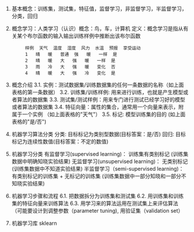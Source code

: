 1. 基本概念：训练集，测试集，特征值，监督学习，非监督学习，半监督学习，分类，回归


2. 概念学习：人类学习（认识）概念：鸟，车，计算机
    定义：概念学习是指从有关某个布尔函数的输入输出训练样例中推断出该布尔函数


            样例	天气	温度	湿度	风力	水温	预报	享受运动
            1	晴	暖	普通	强	暖	一样	是
            2	晴	暖	大	强	暖	一样	是
            3	雨	冷	大	强	暖	变化	否
            4	晴	暖	大	强	冷	变化	是


3. 概念介绍
    3.1. 实例：测试数据集/训练数据集的任何一条数据的名称（如上面表格的第一条数据）
    3.2. 训练集/训练样例: 用来进行训练，也就是产生模型或者算法的数据集
    3.3. 测试集/测试样例：用来专门进行测试已经学习好的模型或者算法的数据集
    3.4. 特征向量：属性的集合，通常用一个向量来表示，附属于一个实例 （如上面表格的"天气"）
    3.5. 标记: 模型训练集的目的 (如上面表格的"是/否")


4. 机器学习算法分类
    分类: 目标标记为类别型数据(目标答案：是/否)
    回归: 目标标记为连续性数值(目标答案：不定的数值)


5. 机器学习分类
    有监督学习(supervised learning)： 训练集有类别标记 (训练集数据中明确知晓实验结果)
    无监督学习(unsupervised learning)： 无类别标记 (训练集数据中不知道实验结果)
    半监督学习（semi-supervised learning)：有类别标记的训练集 + 无标记的训练集 (训练集数据中一部分知晓和一部分不知晓实验结果)


6. 机器学习步骤和流程
    6.1. 把数据拆分为训练集和测试集
    6.2. 用训练集和训练集的特征向量来训练算法
    6.3. 用学习来的算法运用在测试集上来评估算法 （可能要设计到调整参数（parameter tuning), 用验证集（validation set）


7. 机器学习库
    sklearn